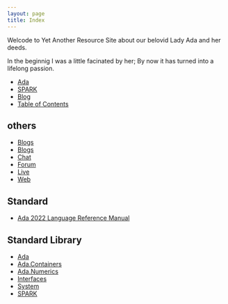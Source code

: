 ```yaml
---
layout: page
title: Index
---
```


Welcode to Yet Another Resource Site about our belovid Lady Ada and her deeds.

In the beginnig I was a little facinated by her; By now it has turned into a 
lifelong passion.

- [Ada](/ada/)
- [SPARK](/spark/)
- [Blog](/blog/)
- [Table of Contents](/toc/)

others
---
- [Blogs](/blog/)
- [Blogs](/ada/blogs/)
- [Chat](/ada/chat/)
- [Forum](/ada/chat/)
- [Live](/ada/live)
- [Web](/ada/web/)

Standard
---
- [Ada 2022 Language Reference Manual](http://www.ada-auth.org/standards/ada22.html)

Standard Library
---
- [Ada](/ada/man/ada/)
- [Ada.Containers](/ada/man/ada-containers/)
- [Ada.Numerics](/ada/man/ada-numerics/)
- [Interfaces](/ada/man/interfaces/)
- [System](/ada/man/system/)
- [SPARK](/spark/)
